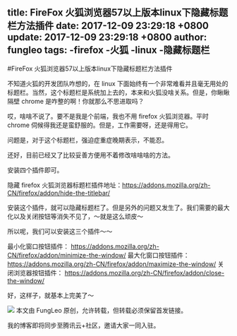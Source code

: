 title: FireFox 火狐浏览器57以上版本linux下隐藏标题栏方法插件
date: 2017-12-09 23:29:18 +0800
update: 2017-12-09 23:29:18 +0800
author: fungleo
tags:
    -firefox
    -火狐
    -linux
    -隐藏标题栏
---

#FireFox 火狐浏览器57以上版本linux下隐藏标题栏方法插件

不知道火狐的开发团队咋想的，在 linux 下面始终有一个非常难看并且毫无用处的标题栏。当然，这个标题栏是系统加上去的，本来和火狐没啥关系。但是，你瞅瞅隔壁 chrome 是咋整的啊！你就那么不思进取吗？

哎，啥啥不说了。要不是我是个前端，我也不用 firefox 火狐浏览器。平时 chrome 伺候得我还是蛮舒服的。但是，工作需要呀，还是得用它。

问题是，对于这个标题栏，强迫症重症晚期表示，不能忍。

还好，目前已经又了比较妥善方便用不着修改啥啥啥的方法。

安装四个插件即可。

隐藏 firefox 火狐浏览器标题栏插件地址：https://addons.mozilla.org/zh-CN/firefox/addon/hide-the-titlebar/

安装这个插件，就可以隐藏标题栏了。但是另外的问题又发生了。我们需要的最大化以及关闭按钮等消失不见了，～就是这么顽皮～

所以呢，我们可以安装这三个插件～～

最小化窗口按钮插件： https://addons.mozilla.org/zh-CN/firefox/addon/minimize-the-window/
最大化窗口按钮插件： https://addons.mozilla.org/zh-CN/firefox/addon/maximize-the-window/
关闭浏览器按钮插件： https://addons.mozilla.org/zh-CN/firefox/addon/close-the-window/

好，这样子，就基本上完美了～

![](https://raw.githubusercontent.com/fengcms/articles/master/image/ad/25ba15924133f665018ddd62465c3b.png)
本文由 FungLeo 原创，允许转载，但转载必须保留首发链接。

我的博客即将同步至腾讯云+社区，邀请大家一同入驻。
